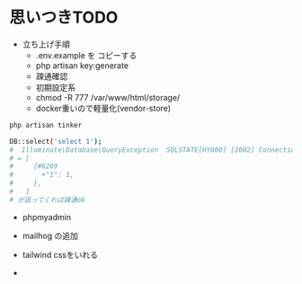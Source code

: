 # 思いつきTODO
- 立ち上げ手順
  - .env.example を コピーする
  - php artisan key:generate
  - 疎通確認
  - 初期設定系
  - chmod -R 777 /var/www/html/storage/
  - docker重いので軽量化(vendor-store)

```bash
php artisan tinker

DB::select('select 1');
#  Illuminate\Database\QueryException  SQLSTATE[HY000] [2002] Connection refused (Connection: mysql, SQL: select 1).の場合疎通できてない
# = [
#     {#6209
#       +"1": 1,
#     },
#   ]
# が返ってくれば疎通ok

```

- phpmyadmin
- mailhog
の追加

- tailwind cssをいれる
- 
